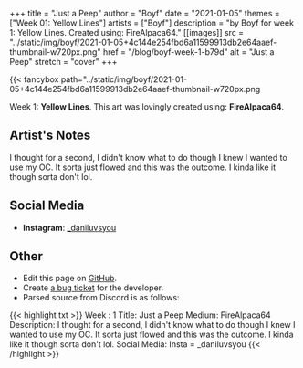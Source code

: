 +++
title =       "Just a Peep"
author =      "Boyf"
date =        "2021-01-05"
themes =      ["Week 01: Yellow Lines"]
artists =     ["Boyf"]
description = "by Boyf for week 1: Yellow Lines. Created using: FireAlpaca64."
[[images]]
              src = "../static/img/boyf/2021-01-05+4c144e254fbd6a11599913db2e64aaef-thumbnail-w720px.png"
              href = "/blog/boyf-week-1-b79d"
              alt = "Just a Peep"
              stretch = "cover"
+++


{{< fancybox path="../static/img/boyf/2021-01-05+4c144e254fbd6a11599913db2e64aaef-thumbnail-w720px.png

Week 1: **Yellow Lines**. This art was lovingly created using: **FireAlpaca64**.

## Artist's Notes

I thought for a second, I didn't know what to do though I knew I wanted to use my OC. It sorta just flowed and this was the outcome. I kinda like it though sorta don't lol.

## Social Media

- **Instagram**: <a href='https://instagram.com/_daniluvsyou' target='_blank'>_daniluvsyou</a>

## Other

- Edit this page on [GitHub](https://github.com/teaminkling/web-refresh/edit/main/content/blog/boyf-week-1-b79d.md).
- Create [a bug ticket](https://github.com/teaminkling/web-refresh/issues/new?assignees=&labels=bug&template=problem-report.md&title=) for the developer.
- Parsed source from Discord is as follows:

{{< highlight txt >}}
Week : 1
Title: Just a Peep
Medium: FireAlpaca64
Description: I thought for a second, I didn't know what to do though I knew I wanted to use my OC. It sorta just flowed and this was the outcome. I kinda like it though sorta don't lol.
Social Media:   Insta = _daniluvsyou
{{< /highlight >}}